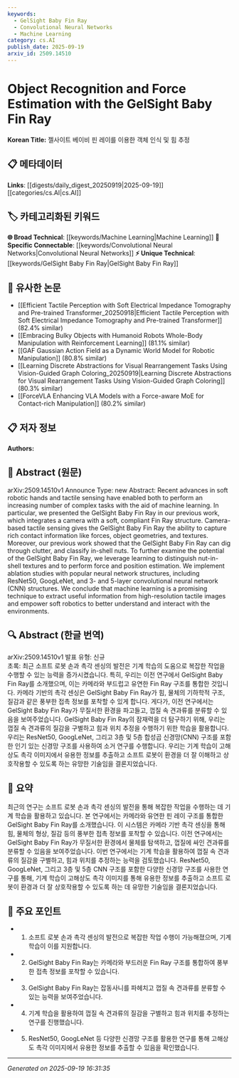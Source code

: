 ```yaml
---
keywords:
  - GelSight Baby Fin Ray
  - Convolutional Neural Networks
  - Machine Learning
category: cs.AI
publish_date: 2025-09-19
arxiv_id: 2509.14510
---
```


<!-- KEYWORD_LINKING_METADATA:
{
  "processed_timestamp": "2025-09-22 21:32:18.364871",
  "vocabulary_version": "1.0",
  "selected_keywords": [
    "GelSight Baby Fin Ray",
    "Convolutional Neural Networks",
    "Machine Learning"
  ],
  "rejected_keywords": [
    "Camera-based Tactile Sensing"
  ],
  "similarity_scores": {
    "GelSight Baby Fin Ray": 0.8,
    "Convolutional Neural Networks": 0.8,
    "Machine Learning": 0.85
  },
  "extraction_method": "AI_prompt_based",
  "budget_applied": true
}
-->


# Object Recognition and Force Estimation with the GelSight Baby Fin Ray

**Korean Title:** 젤사이트 베이비 핀 레이를 이용한 객체 인식 및 힘 추정

## 📋 메타데이터

**Links**: [[digests/daily_digest_20250919|2025-09-19]]   [[categories/cs.AI|cs.AI]]

## 🏷️ 카테고리화된 키워드
**🌐 Broad Technical**: [[keywords/Machine Learning|Machine Learning]]
**🔗 Specific Connectable**: [[keywords/Convolutional Neural Networks|Convolutional Neural Networks]]
**⚡ Unique Technical**: [[keywords/GelSight Baby Fin Ray|GelSight Baby Fin Ray]]

## 🔗 유사한 논문
- [[Efficient Tactile Perception with Soft Electrical Impedance Tomography and Pre-trained Transformer_20250918|Efficient Tactile Perception with Soft Electrical Impedance Tomography and Pre-trained Transformer]] (82.4% similar)
- [[Embracing Bulky Objects with Humanoid Robots Whole-Body Manipulation with Reinforcement Learning]] (81.1% similar)
- [[GAF Gaussian Action Field as a Dynamic World Model for Robotic Manipulation]] (80.8% similar)
- [[Learning Discrete Abstractions for Visual Rearrangement Tasks Using Vision-Guided Graph Coloring_20250919|Learning Discrete Abstractions for Visual Rearrangement Tasks Using Vision-Guided Graph Coloring]] (80.3% similar)
- [[ForceVLA Enhancing VLA Models with a Force-aware MoE for Contact-rich Manipulation]] (80.2% similar)

## 📋 저자 정보

**Authors:** 

## 📄 Abstract (원문)

arXiv:2509.14510v1 Announce Type: new 
Abstract: Recent advances in soft robotic hands and tactile sensing have enabled both to perform an increasing number of complex tasks with the aid of machine learning. In particular, we presented the GelSight Baby Fin Ray in our previous work, which integrates a camera with a soft, compliant Fin Ray structure. Camera-based tactile sensing gives the GelSight Baby Fin Ray the ability to capture rich contact information like forces, object geometries, and textures. Moreover, our previous work showed that the GelSight Baby Fin Ray can dig through clutter, and classify in-shell nuts. To further examine the potential of the GelSight Baby Fin Ray, we leverage learning to distinguish nut-in-shell textures and to perform force and position estimation. We implement ablation studies with popular neural network structures, including ResNet50, GoogLeNet, and 3- and 5-layer convolutional neural network (CNN) structures. We conclude that machine learning is a promising technique to extract useful information from high-resolution tactile images and empower soft robotics to better understand and interact with the environments.

## 🔍 Abstract (한글 번역)

arXiv:2509.14510v1 발표 유형: 신규  
초록: 최근 소프트 로봇 손과 촉각 센싱의 발전은 기계 학습의 도움으로 복잡한 작업을 수행할 수 있는 능력을 증가시켰습니다. 특히, 우리는 이전 연구에서 GelSight Baby Fin Ray를 소개했으며, 이는 카메라와 부드럽고 유연한 Fin Ray 구조를 통합한 것입니다. 카메라 기반의 촉각 센싱은 GelSight Baby Fin Ray가 힘, 물체의 기하학적 구조, 질감과 같은 풍부한 접촉 정보를 포착할 수 있게 합니다. 게다가, 이전 연구에서는 GelSight Baby Fin Ray가 무질서한 환경을 파고들고, 껍질 속 견과류를 분류할 수 있음을 보여주었습니다. GelSight Baby Fin Ray의 잠재력을 더 탐구하기 위해, 우리는 껍질 속 견과류의 질감을 구별하고 힘과 위치 추정을 수행하기 위한 학습을 활용합니다. 우리는 ResNet50, GoogLeNet, 그리고 3층 및 5층 합성곱 신경망(CNN) 구조를 포함한 인기 있는 신경망 구조를 사용하여 소거 연구를 수행합니다. 우리는 기계 학습이 고해상도 촉각 이미지에서 유용한 정보를 추출하고 소프트 로봇이 환경을 더 잘 이해하고 상호작용할 수 있도록 하는 유망한 기술임을 결론지었습니다.

## 📝 요약

최근의 연구는 소프트 로봇 손과 촉각 센싱의 발전을 통해 복잡한 작업을 수행하는 데 기계 학습을 활용하고 있습니다. 본 연구에서는 카메라와 유연한 핀 레이 구조를 통합한 GelSight Baby Fin Ray를 소개했습니다. 이 시스템은 카메라 기반 촉각 센싱을 통해 힘, 물체의 형상, 질감 등의 풍부한 접촉 정보를 포착할 수 있습니다. 이전 연구에서는 GelSight Baby Fin Ray가 무질서한 환경에서 물체를 탐색하고, 껍질에 싸인 견과류를 분류할 수 있음을 보여주었습니다. 이번 연구에서는 기계 학습을 활용하여 껍질 속 견과류의 질감을 구별하고, 힘과 위치를 추정하는 능력을 검토했습니다. ResNet50, GoogLeNet, 그리고 3층 및 5층 CNN 구조를 포함한 다양한 신경망 구조를 사용한 연구를 통해, 기계 학습이 고해상도 촉각 이미지를 통해 유용한 정보를 추출하고 소프트 로봇이 환경과 더 잘 상호작용할 수 있도록 하는 데 유망한 기술임을 결론지었습니다.

## 🎯 주요 포인트

- 1. 소프트 로봇 손과 촉각 센싱의 발전으로 복잡한 작업 수행이 가능해졌으며, 기계 학습이 이를 지원합니다.

- 2. GelSight Baby Fin Ray는 카메라와 부드러운 Fin Ray 구조를 통합하여 풍부한 접촉 정보를 포착할 수 있습니다.

- 3. GelSight Baby Fin Ray는 잡동사니를 파헤치고 껍질 속 견과류를 분류할 수 있는 능력을 보여주었습니다.

- 4. 기계 학습을 활용하여 껍질 속 견과류의 질감을 구별하고 힘과 위치를 추정하는 연구를 진행했습니다.

- 5. ResNet50, GoogLeNet 등 다양한 신경망 구조를 활용한 연구를 통해 고해상도 촉각 이미지에서 유용한 정보를 추출할 수 있음을 확인했습니다.

---

*Generated on 2025-09-19 16:31:35*